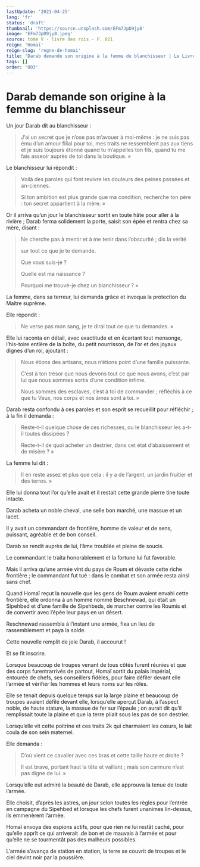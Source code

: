 ```yaml
---
lastUpdate: '2021-04-25'
lang: 'fr'
status: 'draft'
thumbnail: 'https://source.unsplash.com/EFm7JpD9jy8'
image: 'EFm7JpD9jy8.jpeg'
source: tome V - livre des rois - P. 021
reign: 'Homaï'
reign-slug: 'regne-de-homai'
title: 'Darab demande son origine à la femme du blanchisseur | Le Livre des Rois | Shâhnâmeh'
tags: []
order: '003'
---
```


<!-- LTeX: language=fr -->

# Darab demande son origine à la femme du blanchisseur

Un jour Darab dit au blanchisseur :

> J’ai un secret que je n’ose pas m’avouer à moi-même : je ne suis pas ému d’un amour filial pour toi, mes traits ne ressemblent pas aux tiens et je suis toujours étonné quand tu m’appelles ton fils, quand tu me fais asseoir auprès de toi dans la boutique. »

Le blanchisseur lui répondit :

> Voilà des paroles qui font revivre les douleurs des peines passées et an-ciennes.
>
> Si ton ambition est plus grande que ma condition, recherche ton père : ton secret appartient à la mère. »

Or il arriva qu’un jour le blanchisseur sortit en toute hâte pour aller à la rivière ; Darab ferma solidement la porte, saisit son épée et rentra chez sa mère, disant :

> Ne cherche pas à mentir et à me tenir dans l’obscurité ; dis la vérité
>
> sur tout ce que je te demande.
>
> Que vous suis-je ?
>
> Quelle est ma naissance ?
>
> Pourquoi me trouvé-je chez un blanchisseur ? »

La femme, dans sa terreur, lui demanda grâce et invoqua la protection du Maître suprême.

Elle répondit :

> Ne verse pas mon sang, je te dirai tout ce que tu demandes. »

Elle lui raconta en détail, avec exactitude et en écartant tout mensonge, l’his-toire entière de la boîte, du petit nourrisson, de l’or et des joyaux dignes d’un roi, ajoutant :

> Nous étions des artisans, nous n’étions point d’une famille puissante.
>
> C’est à ton trésor que nous devons tout ce que nous avons, c’est par lui que nous sommes sortis d’une condition infime.
>
> Nous sommes des esclaves, c’est à toi de commander ; réfléchis à ce que tu Veux, nos corps et nos âmes sont à toi. »

Darab resta confondu à ces paroles et son esprit se recueillit pour réfléchir ; à la fin il demanda :

> Reste-t-il quelque chose de ces richesses, ou le blanchisseur les a-t-il toutes dissipées ?
>
> Recte-t-il de quoi acheter un destrier, dans cet état d’abaissement et de misère ? »

La femme lui dit :

> Il en reste assez et plus que cela : il y a de l’argent, un jardin fruitier et des terres. »

Elle lui donna tout l’or qu’elle avait et il restait cette grande pierre tine toute intacte.

Darab acheta un noble cheval, une selle bon marché, une massue et un lacet.

Il y avait un commandant de frontière, homme de valeur et de sens, puissant, agréable et de bon conseil.

Darab se rendit auprès de lui, l’âme troublée et pleine de soucis.

Le commandant le traita honorablement et la fortune lui fut favorable.

Mais il arriva qu’une armée vint du pays de Roum et dévaste cette riche frontière ; le commandant fut tué : dans le combat et son armée resta ainsi sans chef.

Quand Homaï reçut la nouvelle que les gens de Roum avaient envahi cette frontière, elle ordonna à un homme nommé Beschnewad, qui était un Sipehbed et d’une famille de Sipehbeds, de marcher contre les Roumis et de convertir avec l’épée leur pays en un désert.

Reschnewad rassembla à l’instant une armée, fixa un lieu de rassemblement et paya la solde.

Cette nouvelle remplit de joie Darab, il accourut !

Et se fit inscrire.

Lorsque beaucoup de troupes venant de tous côtés furent réunies et que des corps furentrarrivés de partout, Homaï sortit du palais impérial, entourée de chefs, ses conseillers fidèles, pour faire défiler devant elle l’armée et vérifier les hommes et leurs noms sur les rôles.

Elle se tenait depuis quelque temps sur la large plaine et beaucoup de troupes avaient défilé devant elle, lorsqu’elle aperçut Darab, à l’aspect noble, de haute stature, la massue de fer sur l’épaule ; on aurait dit qu’il remplissait toute la plaine et que la terre pliait sous les pas de son destrier.

Lorsqu’elle vit cette poitrine et ces traits 
2k
qui charmaient les cœurs, le lait coula de son sein maternel.

Elle demanda :

> D’où vient ce cavalier avec ces bras et cette taille haute et droite ?
>
> Il est brave, portant haut la tête et vaillant ; mais son carmure n’est pas digne de lui. »

Lorsqu’elle eut admiré la beauté de Darab, elle approuva la tenue de toute l’armée.

Elle choisit, d’après les astres, un jour selon toutes les règles pour l’entrée en campagne du Sipehbed et lorsque les chefs furent unanimes lin-dessus, ils emmenèrent l’armée.

Homaï envoya des espions actifs, pour que rien ne lui restât caché, pour qu’elle apprît ce qui arriverait .de bon et de mauvais à l’armée et pour qu’elle ne se tourmentât pas des malheurs possibles.

L’armée s’avança de station en station, la terre se couvrit de troupes et le ciel devint noir par la poussière.
